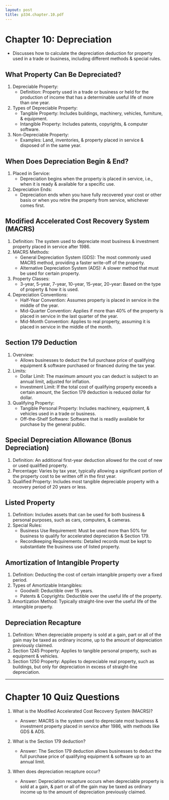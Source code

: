 ```yaml
---
layout: post
title: p334.chapter.10.pdf
--- 
```


# Chapter 10: Depreciation

- Discusses how to calculate the depreciation deduction for property used in a trade or business, including different methods & special rules.

## What Property Can Be Depreciated?

1. Depreciable Property:
   - Definition: Property used in a trade or business or held for the production of income that has a determinable useful life of more than one year.
2. Types of Depreciable Property:
   - Tangible Property: Includes buildings, machinery, vehicles, furniture, & equipment.
   - Intangible Property: Includes patents, copyrights, & computer software.
3. Non-Depreciable Property:
   - Examples: Land, inventories, & property placed in service & disposed of in the same year.

## When Does Depreciation Begin & End?

1. Placed in Service:
   - Depreciation begins when the property is placed in service, i.e., when it is ready & available for a specific use.
2. Depreciation Ends:
   - Depreciation ends when you have fully recovered your cost or other basis or when you retire the property from service, whichever comes first.

## Modified Accelerated Cost Recovery System (MACRS)

1. Definition: The system used to depreciate most business & investment property placed in service after 1986.
2. MACRS Methods:
   - General Depreciation System (GDS): The most commonly used MACRS method, providing a faster write-off of the property.
   - Alternative Depreciation System (ADS): A slower method that must be used for certain property.
3. Property Classes:
   - 3-year, 5-year, 7-year, 10-year, 15-year, 20-year: Based on the type of property & how it is used.
4. Depreciation Conventions:
   - Half-Year Convention: Assumes property is placed in service in the middle of the year.
   - Mid-Quarter Convention: Applies if more than 40% of the property is placed in service in the last quarter of the year.
   - Mid-Month Convention: Applies to real property, assuming it is placed in service in the middle of the month.

## Section 179 Deduction

1. Overview:
   - Allows businesses to deduct the full purchase price of qualifying equipment & software purchased or financed during the tax year.
2. Limits:
   - Dollar Limit: The maximum amount you can deduct is subject to an annual limit, adjusted for inflation.
   - Investment Limit: If the total cost of qualifying property exceeds a certain amount, the Section 179 deduction is reduced dollar for dollar.
3. Qualifying Property:
   - Tangible Personal Property: Includes machinery, equipment, & vehicles used in a trade or business.
   - Off-the-Shelf Software: Software that is readily available for purchase by the general public.

## Special Depreciation Allowance (Bonus Depreciation)

1. Definition: An additional first-year deduction allowed for the cost of new or used qualified property.
2. Percentage: Varies by tax year, typically allowing a significant portion of the property cost to be written off in the first year.
3. Qualified Property: Includes most tangible depreciable property with a recovery period of 20 years or less.

## Listed Property

1. Definition: Includes assets that can be used for both business & personal purposes, such as cars, computers, & cameras.
2. Special Rules:
   - Business Use Requirement: Must be used more than 50% for business to qualify for accelerated depreciation & Section 179.
   - Recordkeeping Requirements: Detailed records must be kept to substantiate the business use of listed property.

## Amortization of Intangible Property

1. Definition: Deducting the cost of certain intangible property over a fixed period.
2. Types of Amortizable Intangibles:
   - Goodwill: Deductible over 15 years.
   - Patents & Copyrights: Deductible over the useful life of the property.
3. Amortization Method: Typically straight-line over the useful life of the intangible property.

## Depreciation Recapture

1. Definition: When depreciable property is sold at a gain, part or all of the gain may be taxed as ordinary income, up to the amount of depreciation previously claimed.
2. Section 1245 Property: Applies to tangible personal property, such as equipment & vehicles.
3. Section 1250 Property: Applies to depreciable real property, such as buildings, but only for depreciation in excess of straight-line depreciation.

---

# Chapter 10 Quiz Questions

1. What is the Modified Accelerated Cost Recovery System (MACRS)?
   - Answer: MACRS is the system used to depreciate most business & investment property placed in service after 1986, with methods like GDS & ADS.

2. What is the Section 179 deduction?
   - Answer: The Section 179 deduction allows businesses to deduct the full purchase price of qualifying equipment & software up to an annual limit.

3. When does depreciation recapture occur?
   - Answer: Depreciation recapture occurs when depreciable property is sold at a gain, & part or all of the gain may be taxed as ordinary income up to the amount of depreciation previously claimed.
